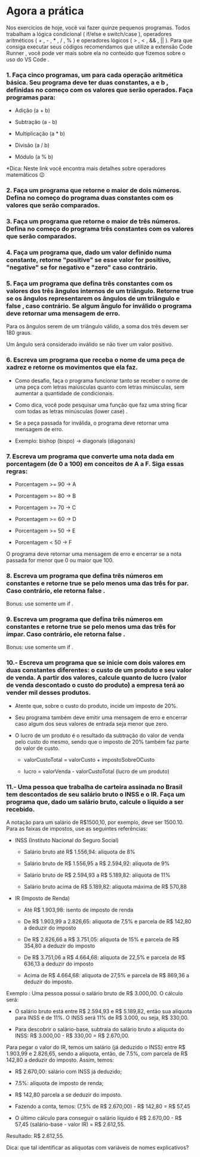 # Agora a prática

Nos exercícios de hoje, você vai fazer quinze pequenos programas. Todos trabalham a lógica condicional ( if/else e switch/case ), operadores aritméticos ( + , - , * , / , % ) e operadores lógicos ( > , < , && , || ). Para que consiga executar seus códigos recomendamos que utilize a extensão Code Runner , você pode ver mais sobre ela no conteúdo que fizemos sobre o uso do VS Code .

### 1. Faça cinco programas, um para cada operação aritmética básica. Seu programa deve ter duas constantes, a e b , definidas no começo com os valores que serão operados. Faça programas para:

  - Adição (a + b)

  - Subtração (a - b)

  - Multiplicação (a * b)

  - Divisão (a / b)

  - Módulo (a % b)

  *Dica: Neste link você encontra mais detalhes sobre operadores matemáticos 😉

### 2. Faça um programa que retorne o maior de dois números. Defina no começo do programa duas constantes com os valores que serão comparados.

### 3. Faça um programa que retorne o maior de três números. Defina no começo do programa três constantes com os valores que serão comparados.

### 4. Faça um programa que, dado um valor definido numa constante, retorne "positive" se esse valor for positivo, "negative" se for negativo e "zero" caso contrário.

### 5. Faça um programa que defina três constantes com os valores dos três ângulos internos de um triângulo. Retorne true se os ângulos representarem os ângulos de um triângulo e false , caso contrário. Se algum ângulo for inválido o programa deve retornar uma mensagem de erro.

Para os ângulos serem de um triângulo válido, a soma dos três devem ser 180 graus.

Um ângulo será considerado inválido se não tiver um valor positivo.

### 6. Escreva um programa que receba o nome de uma peça de xadrez e retorne os movimentos que ela faz.

- Como desafio, faça o programa funcionar tanto se receber o nome de uma peça com letras maiúsculas quanto com letras minúsculas, sem aumentar a quantidade de condicionais.

- Como dica, você pode pesquisar uma função que faz uma string ficar com todas as letras minúsculas (lower case) .

- Se a peça passada for inválida, o programa deve retornar uma mensagem de erro.

- Exemplo: bishop (bispo) -> diagonals (diagonais)

### 7. Escreva um programa que converte uma nota dada em porcentagem (de 0 a 100) em conceitos de A a F. Siga essas regras:

- Porcentagem >= 90 -> A

- Porcentagem >= 80 -> B

- Porcentagem >= 70 -> C

- Porcentagem >= 60 -> D

- Porcentagem >= 50 -> E

- Porcentagem < 50 -> F

O programa deve retornar uma mensagem de erro e encerrar se a nota passada for menor que 0 ou maior que 100.

### 8. Escreva um programa que defina três números em constantes e retorne true se pelo menos uma das três for par. Caso contrário, ele retorna false .

Bonus: use somente um if .

### 9. Escreva um programa que defina três números em constantes e retorne true se pelo menos uma das três for ímpar. Caso contrário, ele retorna false .

Bonus: use somente um if .

### 10.- Escreva um programa que se inicie com dois valores em duas constantes diferentes: o custo de um produto e seu valor de venda. A partir dos valores, calcule quanto de lucro (valor de venda descontado o custo do produto) a empresa terá ao vender mil desses produtos.

- Atente que, sobre o custo do produto, incide um imposto de 20%.

- Seu programa também deve emitir uma mensagem de erro e encerrar caso algum dos seus valores de entrada seja menor que zero.

- O lucro de um produto é o resultado da subtração do valor de venda pelo custo do mesmo, sendo que o imposto de 20% também faz parte do valor de custo.

  - valorCustoTotal = valorCusto + impostoSobreOCusto

  - lucro = valorVenda - valorCustoTotal (lucro de um produto)

### 11.- Uma pessoa que trabalha de carteira assinada no Brasil tem descontados de seu salário bruto o INSS e o IR. Faça um programa que, dado um salário bruto, calcule o líquido a ser recebido.

A notação para um salário de R$1500,10, por exemplo, deve ser 1500.10. Para as faixas de impostos, use as seguintes referências:

- INSS (Instituto Nacional do Seguro Social)

  - Salário bruto até R$ 1.556,94: alíquota de 8%

  - Salário bruto de R$ 1.556,95 a R$ 2.594,92: alíquota de 9%

  - Salário bruto de R$ 2.594,93 a R$ 5.189,82: alíquota de 11%

  - Salário bruto acima de R$ 5.189,82: alíquota máxima de R$ 570,88

- IR (Imposto de Renda)

  - Até R$ 1.903,98: isento de imposto de renda

  - De R$ 1.903,99 a 2.826,65: alíquota de 7,5% e parcela de R$ 142,80 a deduzir do imposto

  - De R$ 2.826,66 a R$ 3.751,05: alíquota de 15% e parcela de R$ 354,80 a deduzir do imposto

  - De R$ 3.751,06 a R$ 4.664,68: alíquota de 22,5% e parcela de R$ 636,13 a deduzir do imposto

  - Acima de R$ 4.664,68: alíquota de 27,5% e parcela de R$ 869,36 a deduzir do imposto.

Exemplo : Uma pessoa possui o salário bruto de R$ 3.000,00. O cálculo será:

- O salário bruto está entre R$ 2.594,93 e R$ 5.189,82, então sua alíquota para INSS é de 11%. O INSS será 11% de R$ 3.000, ou seja, R$ 330,00.

- Para descobrir o salário-base, subtraia do salário bruto a alíquota do INSS: R$ 3.000,00 - R$ 330,00 = R$ 2.670,00.

Para pegar o valor do IR, temos um salário (já deduzido o INSS) entre R$ 1.903,99 e 2.826,65, sendo a alíquota, então, de 7.5%, com parcela de R$ 142,80 a deduzir do imposto. Assim, temos:

  - R$ 2.670,00: salário com INSS já deduzido;

  - 7.5%: alíquota de imposto de renda;

  - R$ 142,80 parcela a se deduzir do imposto.

- Fazendo a conta, temos: (7,5% de R$ 2.670,00) - R$ 142,80 = R$ 57,45

- O último cálculo para conseguir o salário líquido é R$ 2.670,00 - R$ 57,45 (salário-base - valor IR) = R$ 2.612,55.

Resultado: R$ 2.612,55.

Dica: que tal identificar as alíquotas com variáveis de nomes explicativos?
